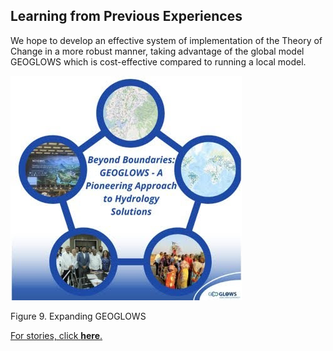 <div id="google_translate_element"></div>
<script type="text/javascript">
  function googleTranslateElementInit() {
    new google.translate.TranslateElement({
      pageLanguage: 'en',
      layout: google.translate.TranslateElement.InlineLayout.SIMPLE
    }, 'google_translate_element');
  }
</script>
<script src="https://translate.google.com/translate_a/element.js?cb=googleTranslateElementInit"></script>


## Learning from Previous Experiences 

We hope to develop an effective system of implementation of the Theory of Change in a more robust manner, taking advantage of the global model GEOGLOWS which is cost-effective compared to running a local model.

![Expanding GEOGLOWS](images/beyond_boundaries.jpg)

Figure 9. Expanding GEOGLOWS


[For stories, click **here**.](https://stories.geoglows.org/home)